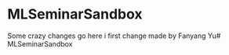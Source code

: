 
# MLSeminarSandbox
Some crazy changes go here
i first change made by Fanyang Yu# MLSeminarSandbox

